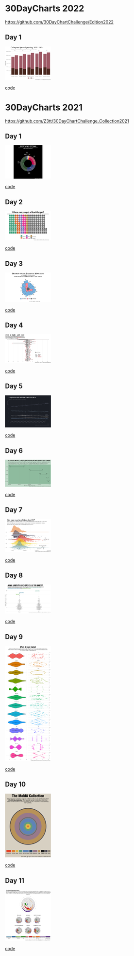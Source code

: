 # 30DayCharts 2022
https://github.com/30DayChartChallenge/Edition2022

## Day 1
<a href="https://raw.githubusercontent.com/kellycotton/30DayCharts/main/code/2022/Day1/day1.png"><img src="https://raw.githubusercontent.com/kellycotton/30DayCharts/main/code/2022/Day1/day1.png" width=30% height=30%>
  
[code](https://github.com/kellycotton/30DayCharts/blob/main/code/2022/Day1/Day1.R)


# 30DayCharts 2021
https://github.com/Z3tt/30DayChartChallenge_Collection2021

## Day 1
<a href="https://raw.githubusercontent.com/kellycotton/30DayCharts/main/code/2021/Day1/day1.png"><img src="https://raw.githubusercontent.com/kellycotton/30DayCharts/main/code/2021/Day1/day1.png" width=30% height=30%>
  
[code](https://github.com/kellycotton/30DayCharts/blob/main/code/2021/Day1/Day1.R)

## Day 2
<a href="https://raw.githubusercontent.com/kellycotton/30DayCharts/main/code/2021/Day2/day2.png"><img src="https://raw.githubusercontent.com/kellycotton/30DayCharts/main/code/2021/Day2/day2.png" width=30% height=30%>
  
[code](https://github.com/kellycotton/30DayCharts/blob/main/code/2021/Day2/Day2.R)

## Day 3
<a href="https://raw.githubusercontent.com/kellycotton/30DayCharts/main/code/2021/Day3/day3.png"><img src="https://raw.githubusercontent.com/kellycotton/30DayCharts/main/code/2021/Day3/day3.png" width=30% height=30%>
  
[code](https://github.com/kellycotton/30DayCharts/blob/main/code/2021/Day3/Day3.R)

## Day 4
<a href="https://raw.githubusercontent.com/kellycotton/30DayCharts/main/code/2021/Day4/day4.png"><img src="https://raw.githubusercontent.com/kellycotton/30DayCharts/main/code/2021/Day4/day4.png" width=30% height=30%>
  
[code](https://github.com/kellycotton/30DayCharts/blob/main/code/2021/Day4/Day4.R)

## Day 5
<a href="https://raw.githubusercontent.com/kellycotton/30DayCharts/main/code/2021/Day5/day5.png"><img src="https://raw.githubusercontent.com/kellycotton/30DayCharts/main/code/2021/Day5/day5.png" width=30% height=30%>
  
[code](https://github.com/kellycotton/30DayCharts/blob/main/code/2021/Day5/Day5.R)

## Day 6
<a href="https://raw.githubusercontent.com/kellycotton/30DayCharts/main/code/2021/Day6/day6.png"><img src="https://raw.githubusercontent.com/kellycotton/30DayCharts/main/code/2021/Day6/day6.png" width=30% height=30%>
  
[code](https://github.com/kellycotton/30DayCharts/blob/main/code/2021/Day6/Day6.R)

## Day 7
<a href="https://raw.githubusercontent.com/kellycotton/30DayCharts/main/code/2021/Day7/day7.png"><img src="https://raw.githubusercontent.com/kellycotton/30DayCharts/main/code/2021/Day7/day7.png" width=30% height=30%>
  
[code](https://github.com/kellycotton/30DayCharts/blob/main/code/2021/Day7/Day7.R)

## Day 8
<a href="https://raw.githubusercontent.com/kellycotton/30DayCharts/main/code/2021/Day8/day8.png"><img src="https://raw.githubusercontent.com/kellycotton/30DayCharts/main/code/2021/Day8/day8.png" width=30% height=30%>
  
[code](https://github.com/kellycotton/30DayCharts/blob/main/code/2021/Day8/Day8.R)

## Day 9
<a href="https://raw.githubusercontent.com/kellycotton/30DayCharts/main/code/2021/Day9/day9.png"><img src="https://raw.githubusercontent.com/kellycotton/30DayCharts/main/code/2021/Day9/day9.png" width=30% height=30%>
  
[code](https://github.com/kellycotton/30DayCharts/blob/main/code/2021/Day9/Day9.R)

## Day 10
<a href="https://raw.githubusercontent.com/kellycotton/30DayCharts/main/code/2021/Day10/day10.png"><img src="https://raw.githubusercontent.com/kellycotton/30DayCharts/main/code/2021/Day10/day10.png" width=30% height=30%>
  
[code](https://github.com/kellycotton/30DayCharts/blob/main/code/2021/Day10/Day10.R)

## Day 11
<a href="https://raw.githubusercontent.com/kellycotton/30DayCharts/main/code/2021/Day11/day11.png"><img src="https://raw.githubusercontent.com/kellycotton/30DayCharts/main/code/2021/Day11/day11.png" width=30% height=30%>
  
[code](https://github.com/kellycotton/30DayCharts/blob/main/code/2021/Day11/Day11.R)